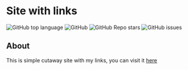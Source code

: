 # Site with links

![GitHub top language](https://img.shields.io/github/languages/top/NewMrPotato/Cutaway)
![GitHub](https://img.shields.io/github/license/NewMrPotato/Cutaway)
![GitHub Repo stars](https://img.shields.io/github/stars/NewMrPotato/Cutaway)
![GitHub issues](https://img.shields.io/github/issues/NewMrPotato/Cutaway)

## About

This is simple cutaway site with my links, you can visit it [here](https://mrpotato.ru/)